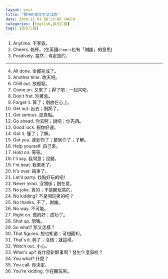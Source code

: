 ```yaml
---
layout: post
title: "實用的英文生活口語"
date: 2009-11-01 06:30:00 +0800
categories: [English,英文口語]
tags: [英文口語]
---
```



1. Anytime. 不客氣。
2. Cheers. 乾杯。(在英國`cheers`也有「謝謝」的意思)
3. Positively. 當然；肯定是的。

---

4. All done. 全都完成了。
5. Another time. 改天吧。
6. Chill out. 放輕鬆。
7. Come on. 又來了；得了吧；一起來吧。
8. Don't fret. 別著急。
9. Forget it. 算了；別放在心上。
10. Get out. 出去；別鬧了。
11. Get serious. 認真點。
12. Go ahead. 你去啊；說吧；你先請。
13. Good luck. 祝你好運。
14. Got it. 懂了；了解。
15. Got you. 逮到你了；整到你了；了解。
16. Help yourself. 自己來。
17. Hold on. 等等。
18. I'll say. 我同意；沒錯。
19. I'm beat. 我累死了。
20. It's over. 結束了。
21. Let's party. 找點好玩的吧!
22. Never mind. 沒關係；別在意。
23. No joke. 真的；不是開玩笑的。
24. No kidding? 不是開玩笑的吧？
25. No thanks. 不了，謝謝。
26. No way. 不可能。
27. Right on. 做的好；成功了。
28. Shut up. 閉嘴。
29. So what? 那又怎樣？
30. That figures. 想也知道；可想而知。
31. That's it. 夠了；沒錯；就這樣。
32. Watch out. 小心。
33. What's up? 有什麼新鮮事啊？發生什麼事啦？
34. You what? 什麼？
35. You call. 你決定。
36. You're kidding. 你在開玩笑。


